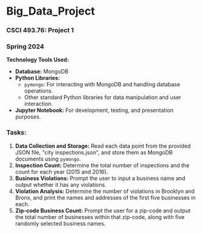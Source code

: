 # Big_Data_Project
### CSCI 493.76: Project 1
### Spring 2024

**Technology Tools Used:**
- **Database:** MongoDB
- **Python Libraries:**
  - `pymongo`: For interacting with MongoDB and handling database operations.
  - Other standard Python libraries for data manipulation and user interaction.
- **Jupyter Notebook:** For development, testing, and presentation purposes.

### Tasks:
1. **Data Collection and Storage:** Read each data point from the provided JSON file, "city inspections.json", and store them as MongoDB documents using `pymongo`.
2. **Inspection Count:** Determine the total number of inspections and the count for each year (2015 and 2016).
3. **Business Violations:** Prompt the user to input a business name and output whether it has any violations.
4. **Violation Analysis:** Determine the number of violations in Brooklyn and Bronx, and print the names and addresses of the first five businesses in each.
5. **Zip-code Business Count:** Prompt the user for a zip-code and output the total number of businesses within that zip-code, along with five randomly selected business names.


